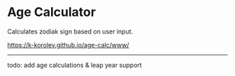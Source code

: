 # Age Calculator
Calculates zodiak sign based on user input.

https://k-korolev.github.io/age-calc/www/

*****
todo: add age calculations & leap year support